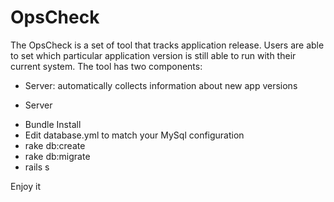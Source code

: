 OpsCheck
========

The OpsCheck is a set of tool that tracks application release. Users are able to set which
 particular application version is still able to run with their current system.
The tool has two components:
- Server: automatically collects information about new app versions


* Server
- Bundle Install
- Edit database.yml to match your MySql configuration
- rake db:create
- rake db:migrate
- rails s

Enjoy it


